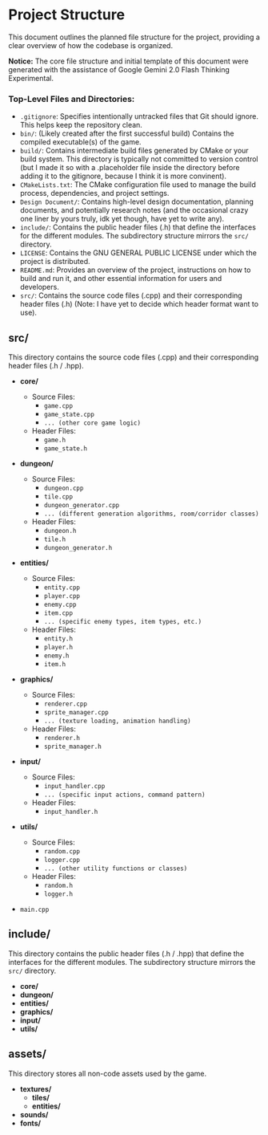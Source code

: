 # Project Structure

This document outlines the planned file structure for the project, providing a clear overview of how the codebase is organized.

**Notice:** The core file structure and initial template of this document were generated with the assistance of Google Gemini 2.0 Flash Thinking Experimental.

### Top-Level Files and Directories: 
* `.gitignore`: Specifies intentionally untracked files that Git should ignore. This helps keep the repository clean.
*  `bin/`: (Likely created after the first successful build) Contains the compiled executable(s) of the game.
*  `build/`: Contains intermediate build files generated by CMake or your build system. This directory is typically not committed to version control (but I made it so with a .placeholder file inside the directory before adding it to the gitignore, because I think it is more convinent).
* `CMakeLists.txt`: The CMake configuration file used to manage the build process, dependencies, and project settings.
* `Design Document/`: Contains high-level design documentation, planning documents, and potentially research notes (and the occasional crazy one liner by yours truly, idk yet though, have yet to write any).
* `include/`: Contains the public header files (.h) that define the interfaces for the different modules. The subdirectory structure mirrors the `src/` directory.
* `LICENSE`: Contains the GNU GENERAL PUBLIC LICENSE under which the project is distributed.
* `README.md`: Provides an overview of the project, instructions on how to build and run it, and other essential information for users and developers.
* `src/`: Contains the source code files (.cpp) and their corresponding header files (.h) (Note: I have yet to decide which header format want to use).

## src/

This directory contains the source code files (.cpp) and their corresponding header files (.h / .hpp).

* **core/**
    * Source Files:
        * `game.cpp`
        * `game_state.cpp`
        * `... (other core game logic)`
    * Header Files:
        * `game.h`
        * `game_state.h`

* **dungeon/**
    * Source Files:
        * `dungeon.cpp`
        * `tile.cpp`
        * `dungeon_generator.cpp`
        * `... (different generation algorithms, room/corridor classes)`
    * Header Files:
        * `dungeon.h`
        * `tile.h`
        * `dungeon_generator.h`

* **entities/**
    * Source Files:
        * `entity.cpp`
        * `player.cpp`
        * `enemy.cpp`
        * `item.cpp`
        * `... (specific enemy types, item types, etc.)`
    * Header Files:
        * `entity.h`
        * `player.h`
        * `enemy.h`
        * `item.h`

* **graphics/**
    * Source Files:
        * `renderer.cpp`
        * `sprite_manager.cpp`
        * `... (texture loading, animation handling)`
    * Header Files:
        * `renderer.h`
        * `sprite_manager.h`

* **input/**
    * Source Files:
        * `input_handler.cpp`
        * `... (specific input actions, command pattern)`
    * Header Files:
        * `input_handler.h`

* **utils/**
    * Source Files:
        * `random.cpp`
        * `logger.cpp`
        * `... (other utility functions or classes)`
    * Header Files:
        * `random.h`
        * `logger.h`

* `main.cpp`

## include/

This directory contains the public header files (.h / .hpp) that define the interfaces for the different modules. The subdirectory structure mirrors the `src/` directory.

* **core/**
* **dungeon/**
* **entities/**
* **graphics/**
* **input/**
* **utils/**

## assets/

This directory stores all non-code assets used by the game.

* **textures/**
    * **tiles/**
    * **entities/**
* **sounds/**
* **fonts/**
